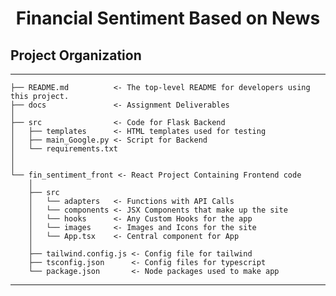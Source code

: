
<h1 align="center">
  <a>Financial Sentiment Based on News</a>
</h1>

<h2>
  Project Organization
</h2>

------------

    ├── README.md          <- The top-level README for developers using this project.
    ├── docs               <- Assignment Deliverables
    │
    ├── src                <- Code for Flask Backend
    │   ├── templates      <- HTML templates used for testing
    │   ├── main_Google.py <- Script for Backend
    │   └── requirements.txt            
    │
    │
    └── fin_sentiment_front <- React Project Containing Frontend code
        │
        ├── src           
        │   └── adapters   <- Functions with API Calls
        │   └── components <- JSX Components that make up the site
        │   └── hooks      <- Any Custom Hooks for the app
        │   └── images     <- Images and Icons for the site
        │   └── App.tsx    <- Central component for App
        │
        ├── tailwind.config.js <- Config file for tailwind
        ├── tsconfig.json      <- Config files for typescript
        └── package.json       <- Node packages used to make app
   

--------


